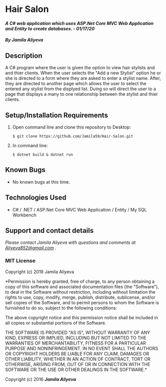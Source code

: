 # Hair Salon

#### _A C# web application which uses ASP.Net Core MVC Web Application and Entity to create databases.  - 01/17/20_

#### _By **Jamila Aliyeva**_

## Description

A C# program where the user is given the option to view  hair stylists and and thier clients. When the user selects the "Add a new Stylist" option he or she is directed to a form where they are asked to enter a stylist name. After, they are directed to another page which allows the user to select the entered any stylist from the displyed list. Duing so will direct the user to a page that displays a many to one relationship between the stylist and thier clients.

## Setup/Installation Requirements

1. Open command line and clone this repository to Desktop:
    ```
    $ git clone https://github.com/Jamila59/Hair-Salon.git
    ```
2. In command line:
    ```
    $ dotnet build & dotnet run
    ```

## Known Bugs
* No known bugs at this time.

## Technologies Used
* C# / .NET / ASP.Net Core MVC Web Application /  Entity / My SQL Workbench

## Support and contact details

_Please contact Jamila Aliyeva with questions and comments at Aliyeva852@gmail.com ._

### MIT License
Copyright (c) 2019 Jamila Aliyeva

*Permission is hereby granted, free of charge, to any person obtaining a copy of this software and associated documentation files (the "Software"), to deal in the Software without restriction, including without limitation the rights to use, copy, modify, merge, publish, distribute, sublicense, and/or sell copies of the Software, and to permit persons to whom the Software is furnished to do so, subject to the following conditions:

The above copyright notice and this permission notice shall be included in all copies or substantial portions of the Software.

THE SOFTWARE IS PROVIDED "AS IS", WITHOUT WARRANTY OF ANY KIND, EXPRESS OR IMPLIED, INCLUDING BUT NOT LIMITED TO THE WARRANTIES OF MERCHANTABILITY, FITNESS FOR A PARTICULAR PURPOSE AND NONINFRINGEMENT. IN NO EVENT SHALL THE AUTHORS OR COPYRIGHT HOLDERS BE LIABLE FOR ANY CLAIM, DAMAGES OR OTHER LIABILITY, WHETHER IN AN ACTION OF CONTRACT, TORT OR OTHERWISE, ARISING FROM, OUT OF OR IN CONNECTION WITH THE SOFTWARE OR THE USE OR OTHER DEALINGS IN THE SOFTWARE.*


Copyright (c) 2016 **_Jamila Aliyeva_**


